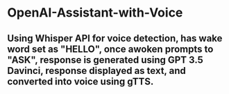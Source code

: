 # OpenAI-Assistant-with-Voice
## Using Whisper API for voice detection, has wake word set as "HELLO", once awoken prompts to "ASK", response is generated using GPT 3.5 Davinci, response displayed as text, and converted into voice using gTTS.
